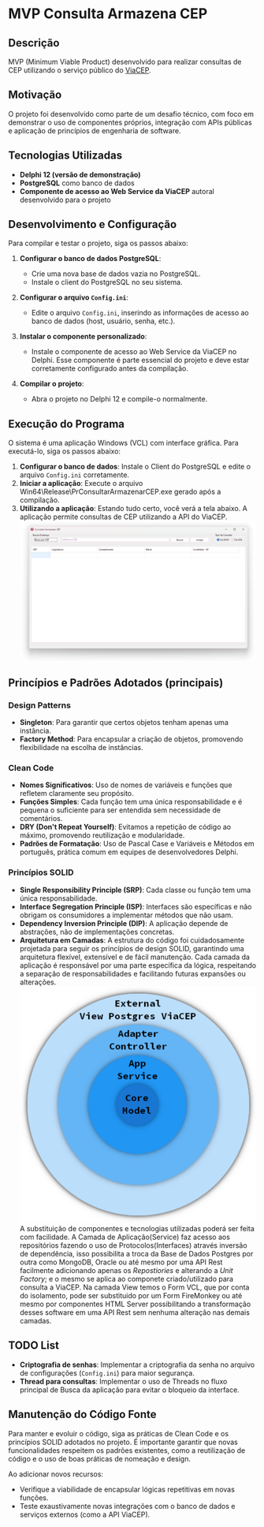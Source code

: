 # MVP Consulta Armazena CEP

## Descrição
MVP (Minimum Viable Product) desenvolvido para realizar consultas de CEP utilizando o serviço público do [ViaCEP](https://viacep.com.br/). 

## Motivação
O projeto foi desenvolvido como parte de um desafio técnico, com foco em demonstrar o uso de componentes próprios, integração com APIs públicas e aplicação de princípios de engenharia de software.

## Tecnologias Utilizadas
- **Delphi 12 (versão de demonstração)**
- **PostgreSQL** como banco de dados
- **Componente de acesso ao Web Service da ViaCEP** autoral desenvolvido para o projeto

## Desenvolvimento e Configuração
Para compilar e testar o projeto, siga os passos abaixo:

1. **Configurar o banco de dados PostgreSQL**:
   - Crie uma nova base de dados vazia no PostgreSQL.
   - Instale o client do PostgreSQL no seu sistema.
  
2. **Configurar o arquivo `Config.ini`**:
   - Edite o arquivo `Config.ini`, inserindo as informações de acesso ao banco de dados (host, usuário, senha, etc.).

3. **Instalar o componente personalizado**:
   - Instale o componente de acesso ao Web Service da ViaCEP no Delphi. Esse componente é parte essencial do projeto e deve estar corretamente configurado antes da compilação.

4. **Compilar o projeto**:
   - Abra o projeto no Delphi 12 e compile-o normalmente.

## Execução do Programa
O sistema é uma aplicação Windows (VCL) com interface gráfica. Para executá-lo, siga os passos abaixo:

1. **Configurar o banco de dados**: Instale o Client do PostgreSQL e edite o arquivo `Config.ini` corretamente.
2. **Iniciar a aplicação**: Execute o arquivo Win64\Release\PrConsultarArmazenarCEP.exe gerado após a compilação.
3. **Utilizando a aplicação**: Estando tudo certo, você verá a tela abaixo. A aplicação permite consultas de CEP utilizando a API do ViaCEP.
![Tela Principal](Doc/TelaPrincipal.png)

## Princípios e Padrões Adotados (principais)

### Design Patterns
- **Singleton**: Para garantir que certos objetos tenham apenas uma instância.
- **Factory Method**: Para encapsular a criação de objetos, promovendo flexibilidade na escolha de instâncias.

### Clean Code
- **Nomes Significativos**: Uso de nomes de variáveis e funções que refletem claramente seu propósito.
- **Funções Simples**: Cada função tem uma única responsabilidade e é pequena o suficiente para ser entendida sem necessidade de comentários.
- **DRY (Don't Repeat Yourself)**: Evitamos a repetição de código ao máximo, promovendo reutilização e modularidade.
- **Padrões de Formatação**: Uso de Pascal Case e Variáveis e Métodos em português, prática comum em equipes de desenvolvedores Delphi.

### Princípios SOLID
- **Single Responsibility Principle (SRP)**: Cada classe ou função tem uma única responsabilidade.
- **Interface Segregation Principle (ISP)**: Interfaces são específicas e não obrigam os consumidores a implementar métodos que não usam.
- **Dependency Inversion Principle (DIP)**: A aplicação depende de abstrações, não de implementações concretas.
- **Arquitetura em Camadas**: A estrutura do código foi cuidadosamente projetada para seguir os princípios de design SOLID, garantindo uma arquitetura flexível, extensível e de fácil manutenção. Cada camada da aplicação é responsável por uma parte específica da lógica, respeitando a separação de responsabilidades e facilitando futuras expansões ou alterações.
![Camadas SOLID](Doc/CamadasSOLID.png)
A substituição de componentes e tecnologias utilizadas poderá ser feita com facilidade. A Camada de Aplicação(Service) faz acesso aos repositórios fazendo o uso de Protocolos(Interfaces) através inversão de dependência, isso possibilita a troca da Base de Dados Postgres por outra como MongoDB, Oracle ou até mesmo por uma API Rest facilmente adicionando apenas os _Repostiories_ e alterando a _Unit Factory_; e o mesmo se aplica ao componete criado/utilizado para consulta a ViaCEP. Na camada View temos o Form VCL, que por conta do isolamento, pode ser substituido por um Form FireMonkey ou até mesmo por componentes HTML Server possibilitando a transformação desses software em uma API Rest sem nenhuma alteração nas demais camadas.

## TODO List
- **Criptografia de senhas**: Implementar a criptografia da senha no arquivo de configurações (`Config.ini`) para maior segurança.
- **Thread para consultas**: Implementar o uso de Threads no fluxo principal de Busca da aplicação para evitar o bloqueio da interface.

## Manutenção do Código Fonte
Para manter e evoluir o código, siga as práticas de Clean Code e os princípios SOLID adotados no projeto. É importante garantir que novas funcionalidades respeitem os padrões existentes, como a reutilização de código e o uso de boas práticas de nomeação e design.

Ao adicionar novos recursos:
- Verifique a viabilidade de encapsular lógicas repetitivas em novas funções.
- Teste exaustivamente novas integrações com o banco de dados e serviços externos (como a API ViaCEP).
